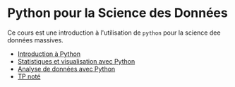 # Python pour la Science des Données

Ce cours est une introduction à l'utilisation de `python` pour la science dee données massives.

- [Introduction à Python](seance1-intro.ipynb)
- [Statistiques et visualisation avec Python](seance2-stats.ipynb)
- [Analyse de données avec Python](seance3-analyse.ipynb)
- [TP noté]() <!-- tpnote.ipynb -->
